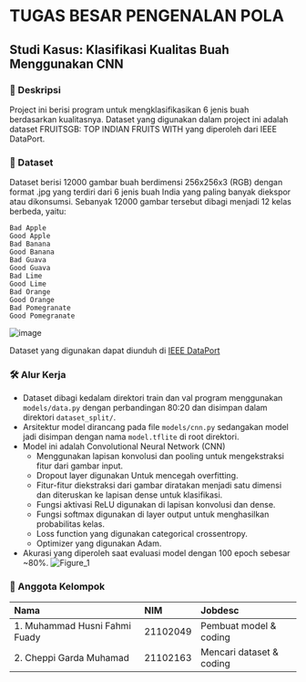 # TUGAS BESAR PENGENALAN POLA

## Studi Kasus: Klasifikasi Kualitas Buah Menggunakan CNN

### 📖 Deskripsi

Project ini berisi program untuk mengklasifikasikan 6 jenis buah berdasarkan kualitasnya. Dataset yang digunakan dalam project ini adalah dataset FRUITSGB: TOP INDIAN FRUITS WITH yang diperoleh dari IEEE DataPort.

### 💾 Dataset

Dataset berisi 12000 gambar buah berdimensi 256x256x3 (RGB) dengan format .jpg yang terdiri dari 6 jenis buah India yang paling banyak diekspor atau dikonsumsi.
Sebanyak 12000 gambar tersebut dibagi menjadi 12 kelas berbeda, yaitu:

    Bad Apple
    Good Apple
    Bad Banana
    Good Banana
    Bad Guava
    Good Guava
    Bad Lime
    Good Lime
    Bad Orange
    Good Orange
    Bad Pomegranate
    Good Pomegranate

![image](https://github.com/fahmifuady/pattern-recognition/assets/60414175/728b3066-d89c-45ef-b4de-8083eebccb49)

Dataset yang digunakan dapat diunduh di [IEEE DataPort](https://ieee-dataport.org/open-access/fruitsgb-top-indian-fruits-quality)

### 🛠️ Alur Kerja

- Dataset dibagi kedalam direktori train dan val program menggunakan `models/data.py` dengan perbandingan 80:20 dan disimpan dalam direktori `dataset_split/`.
- Arsitektur model dirancang pada file `models/cnn.py` sedangakan model jadi disimpan dengan nama `model.tflite` di root direktori.
- Model ini adalah Convolutional Neural Network (CNN)
  - Menggunakan lapisan konvolusi dan pooling untuk mengekstraksi fitur dari gambar input.
  - Dropout layer digunakan Untuk mencegah overfitting.
  - Fitur-fitur diekstraksi dari gambar diratakan menjadi satu dimensi dan diteruskan ke lapisan dense untuk klasifikasi.
  - Fungsi aktivasi ReLU digunakan di lapisan konvolusi dan dense.
  - Fungsi softmax digunakan di layer output untuk menghasilkan probabilitas kelas.
  - Loss function yang digunakan categorical crossentropy.
  - Optimizer yang digunakan Adam.
- Akurasi yang diperoleh saat evaluasi model dengan 100 epoch sebesar ~80%.
![Figure_1](https://github.com/fahmifuady/pattern-recognition/assets/60414175/7a636cd0-4a6a-4ae4-a347-ba6cacbf305e)

### 🚀 Anggota Kelompok

| Nama                          | NIM      | Jobdesc                  |
| :---------------------------- | :------- | :----------------------- |
| 1. Muhammad Husni Fahmi Fuady | 21102049 | Pembuat model & coding   |
| 2. Cheppi Garda Muhamad       | 21102163 | Mencari dataset & coding |
